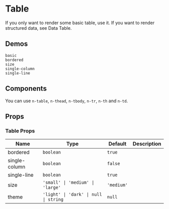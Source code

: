 # Table
<!--single-column-->
If you only want to render some basic table, use it. If you want to render structured data, see <n-a to="n-data-table">Data Table</n-a>.

## Demos
```demo
basic
bordered
size
single-column
single-line
```

## Components
You can use `n-table`, `n-thead`, `n-tbody`, `n-tr`, `n-th` and `n-td`.

## Props
### Table Props
|Name|Type|Default|Description|
|-|-|-|-|
|bordered|`boolean`|`true`||
|single-column|`boolean`|`false`||
|single-line|`boolean`|`true`||
|size|`'small' \| 'medium' \| 'large'`|`'medium'`||
|theme|`'light' \| 'dark' \| null \| string`|`null`||
